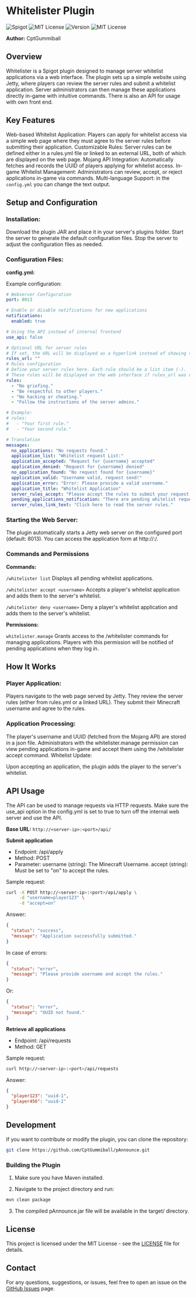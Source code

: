 # Whitelister Plugin
![Spigot](https://img.shields.io/badge/Spigot-1.20.x-yellow.svg)
![MIT License](https://img.shields.io/badge/PaperMC-1.20.x-blue.svg)
![Version](https://img.shields.io/badge/Version-1.1.5-gray.svg)
![MIT License](https://img.shields.io/badge/License-MIT-green.svg)

**Author:** CptGummiball

## Overview
Whitelister is a Spigot plugin designed to manage server whitelist applications via a web interface. The plugin sets up a simple website using Jetty, where players can review the server rules and submit a whitelist application. Server administrators can then manage these applications directly in-game with intuitive commands. There is also an API for usage with own front end.

## Key Features
Web-based Whitelist Application: Players can apply for whitelist access via a simple web page where they must agree to the server rules before submitting their application.
Customizable Rules: Server rules can be defined either in a rules.yml file or linked to an external URL, both of which are displayed on the web page.
Mojang API Integration: Automatically fetches and records the UUID of players applying for whitelist access.
In-game Whitelist Management: Administrators can review, accept, or reject applications in-game via commands.
Multi-language Support: in the ``config.yml`` you can change the text output.

## Setup and Configuration
### Installation:

Download the plugin JAR and place it in your server's plugins folder.
Start the server to generate the default configuration files.
Stop the server to adjust the configuration files as needed.

### Configuration Files:

**config.yml:**

Example configuration:
````yaml
# Webserver Configuration
port: 8013

# Enable or disable notifications for new applications
notifications:
  enabled: true

# Using the API instead of internal frontend
use_api: false

# Optional URL for server rules
# If set, the URL will be displayed as a hyperlink instead of showing the rules from rules section.
rules_url: ""
# Rules configuration
# Define your server rules here. Each rule should be a list item (-).
# These rules will be displayed on the web interface if rules_url was not set.
rules:
  - "No griefing."
  - "Be respectful to other players."
  - "No hacking or cheating."
  - "Follow the instructions of the server admins."

# Example:
# rules:
#   - "Your first rule."
#   - "Your second rule."

# Translation
messages:
  no_applications: "No requests found."
  application_list: "Whitelist request List:"
  application_accepted: "Request for {username} accepted"
  application_denied: "Request for {username} denied"
  no_application_found: "No request found for {username}"
  application_valid: "Username valid, request send!"
  application_error: "Error: Please provide a valid username."
  application_title: "Whitelist Application"
  server_rules_accept: "Please accept the rules to submit your request."
  pending_applications_notification: "There are pending whitelist requests."
  server_rules_link_text: "Click here to read the server rules."
````

### Starting the Web Server:

The plugin automatically starts a Jetty web server on the configured port (default: 8013). You can access the application form at http://<your-server-ip>:<port>/.

### Commands and Permissions
**Commands:**

``/whitelister list``
Displays all pending whitelist applications.

``/whitelister accept <username>``
Accepts a player's whitelist application and adds them to the server's whitelist.

``/whitelister deny <username>``
Deny a player's whitelist application and adds them to the server's whitelist.

**Permissions:**

``whitelister.manage``
Grants access to the /whitelister commands for managing applications. Players with this permission will be notified of pending applications when they log in.

## How It Works

### Player Application:

Players navigate to the web page served by Jetty.
They review the server rules (either from rules.yml or a linked URL).
They submit their Minecraft username and agree to the rules.

### Application Processing:

The player's username and UUID (fetched from the Mojang API) are stored in a json file.
Administrators with the whitelister.manage permission can view pending applications in-game and accept them using the /whitelister accept command.
Whitelist Update:

Upon accepting an application, the plugin adds the player to the server's whitelist.

## API Usage
The API can be used to manage requests via HTTP requests. Make sure the use_api option in the config.yml is set to true to turn off the internal web server and use the API.

**Base URL:** ``http://<server-ip>:<port>/api/``

**Submit application**
- Endpoint: /api/apply
- Method: POST
- Parameter:
username (string): The Minecraft Username.
accept (string): Must be set to "on" to accept the rules.

Sample request:
````bash
curl -X POST http://<server-ip>:<port>/api/apply \
     -d "username=player123" \
     -d "accept=on"
````
Answer:
````json
{
  "status": "success",
  "message": "Application successfully submitted."
}
````
In case of errors:

````json
{
  "status": "error",
  "message": "Please provide username and accept the rules."
}
````
Or:
````json
{
  "status": "error",
  "message": "UUID not found."
}
````

**Retrieve all applications**
- Endpoint: /api/requests
- Method: GET

Sample request:

````bash
curl http://<server-ip>:<port>/api/requests
````
Answer:
````json
{
  "player123": "uuid-1",
  "player456": "uuid-2"
}
````

## Development
If you want to contribute or modify the plugin, you can clone the repository:
```bash
git clone https://github.com/CptGummiball/pAnnounce.git
```
### Building the Plugin
1. Make sure you have Maven installed.

2. Navigate to the project directory and run:
```bash
mvn clean package
```
3. The compiled pAnnounce.jar file will be available in the target/ directory.

## License
This project is licensed under the MIT License - see the [LICENSE](LICENSE) file for details.

## Contact
For any questions, suggestions, or issues, feel free to open an issue on the [GitHub Issues](https://github.com/CptGummiball/whitelister/issues) page.

